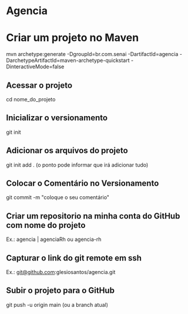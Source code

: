 # Agencia

# Criar um projeto no Maven
mvn archetype:generate -DgroupId=br.com.senai -DartifactId=agencia
 -DarchetypeArtifactId=maven-archetype-quickstart -DinteractiveMode=false

## Acessar o projeto
cd nome_do_projeto 

## Inicializar o versionamento
git init 

## Adicionar os arquivos do projeto 
git init add . (o ponto pode informar que irá adicionar tudo)

## Colocar o Comentário no Versionamento
git commit -m "coloque o seu comentário"

## Criar um repositorio na minha conta do GitHub com nome do projeto
Ex.: agencia | agenciaRh ou agencia-rh

## Capturar o link do git remote em ssh
Ex.: git@github.com:glesiosantos/agencia.git 

## Subir o projeto para o GitHub
 git push -u origin main (ou a branch atual)
